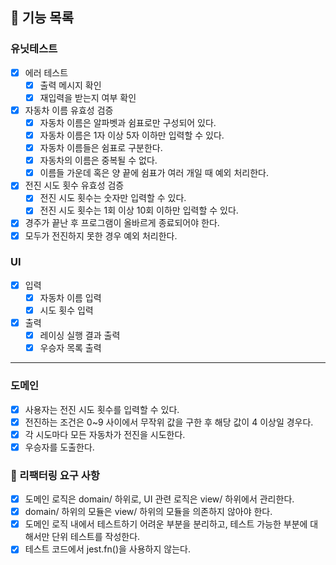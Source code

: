 ## 🚀 기능 목록

### 유닛테스트

- [x] 에러 테스트
  - [x] 출력 메시지 확인
  - [x] 재입력을 받는지 여부 확인
- [x] 자동차 이름 유효성 검증
  - [x] 자동차 이름은 알파벳과 쉼표로만 구성되어 있다.
  - [x] 자동차 이름은 1자 이상 5자 이하만 입력할 수 있다.
  - [x] 자동차 이름들은 쉼표로 구분한다.
  - [x] 자동차의 이름은 중복될 수 없다.
  - [x] 이름들 가운데 혹은 양 끝에 쉼표가 여러 개일 때 예외 처리한다.
- [x] 전진 시도 횟수 유효성 검증
  - [x] 전진 시도 횟수는 숫자만 입력할 수 있다.
  - [x] 전진 시도 횟수는 1회 이상 10회 이하만 입력할 수 있다.
- [x] 경주가 끝난 후 프로그램이 올바르게 종료되어야 한다.
- [x] 모두가 전진하지 못한 경우 예외 처리한다.

### UI

- [x] 입력
  - [x] 자동차 이름 입력
  - [x] 시도 횟수 입력
- [x] 출력
  - [x] 레이싱 실행 결과 출력
  - [x] 우승자 목록 출력

---

### 도메인

- [x] 사용자는 전진 시도 횟수를 입력할 수 있다.
- [x] 전진하는 조건은 0~9 사이에서 무작위 값을 구한 후 해당 값이 4 이상일 경우다.
- [x] 각 시도마다 모든 자동차가 전진을 시도한다.
- [x] 우승자를 도출한다.

### 🎯 리팩터링 요구 사항

- [x] 도메인 로직은 domain/ 하위로, UI 관련 로직은 view/ 하위에서 관리한다.
- [x] domain/ 하위의 모듈은 view/ 하위의 모듈을 의존하지 않아야 한다.
- [x] 도메인 로직 내에서 테스트하기 어려운 부분을 분리하고, 테스트 가능한 부분에 대해서만 단위 테스트를 작성한다.
- [x] 테스트 코드에서 jest.fn()을 사용하지 않는다.
